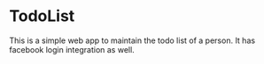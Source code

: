 # TodoList
This is a simple web app to maintain the todo list of a person.
It has facebook login integration as well.
